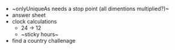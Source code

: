- ~onlyUniqueAs needs a stop point (all dimentions multiplied?)~
- answer sheet
- clock calculations
    - 24 -> 12
    - ~sticky hours~
- find a country challenage
